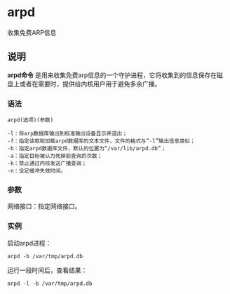 arpd
===

收集免费ARP信息

## 说明

**arpd命令** 是用来收集免费arp信息的一个守护进程，它将收集到的信息保存在磁盘上或者在需要时，提供给内核用户用于避免多余广播。

### 语法  

```
arpd(选项)(参数)
```

  

```
-l：将arp数据库输出到标准输出设备显示并退出；
-f：指定读取和加载arpd数据库的文本文件，文件的格式与“-l”输出信息类似；
-b：指定arpd数据库文件，默认的位置为“/var/lib/arpd.db”；
-a：指定目标被认为死掉前查询的次数；
-k：禁止通过内核发送广播查询；
-n：设定缓冲失效时间。
```

### 参数  

网络接口：指定网络接口。

### 实例  

启动arpd进程：

```
arpd -b /var/tmp/arpd.db
```

运行一段时间后，查看结果：

```
arpd -l -b /var/tmp/arpd.db
```


